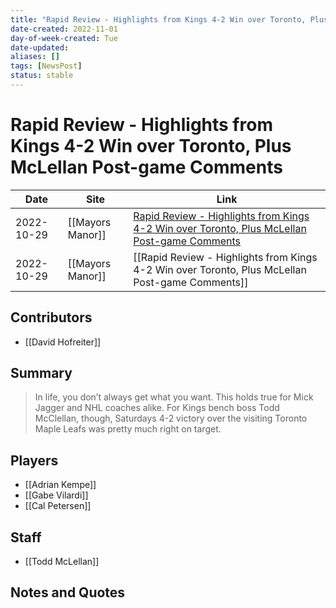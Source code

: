 ```yaml
---
title: "Rapid Review - Highlights from Kings 4-2 Win over Toronto, Plus McLellan Post-game Comments"
date-created: 2022-11-01
day-of-week-created: Tue
date-updated: 
aliases: []
tags: [NewsPost]
status: stable
---
```


# Rapid Review - Highlights from Kings 4-2 Win over Toronto, Plus McLellan Post-game Comments

| Date       | Site             | Link                                                                                                                                                                                                                     |
| ---------- | ---------------- | ------------------------------------------------------------------------------------------------------------------------------------------------------------------------------------------------------------------------ |
| 2022-10-29 | [[Mayors Manor]] | [Rapid Review - Highlights from Kings 4-2 Win over Toronto, Plus McLellan Post-game Comments](https://mayorsmanor.com/2022/10/rapid-review-highlights-from-kings-4-2-win-over-toronto-plus-mclellan-post-game-comments/) |
| 2022-10-29 | [[Mayors Manor]] | [[Rapid Review - Highlights from Kings 4-2 Win over Toronto, Plus McLellan Post-game Comments]]                                                                                                                          |

## Contributors
- [[David Hofreiter]]


## Summary
> In life, you don’t always get what you want. This holds true for Mick Jagger and NHL coaches alike.
> For Kings bench boss Todd McClellan, though, Saturdays 4-2 victory over the visiting Toronto Maple Leafs was pretty much right on target.


## Players
- [[Adrian Kempe]]
- [[Gabe Vilardi]]
- [[Cal Petersen]]


## Staff
- [[Todd McLellan]]


## Notes and Quotes
> 

